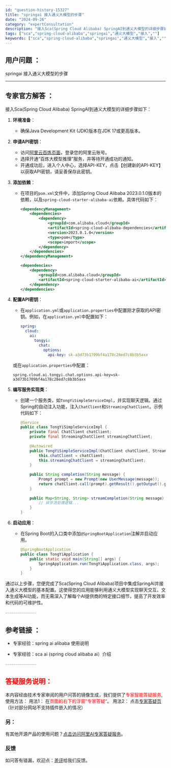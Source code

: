 ```yaml
---
id: "question-history-15327"
title: "springai 接入通义大模型的步骤"
date: "2024-09-26"
category: "expertConsultation"
description: "接入Sca(Spring Cloud Alibaba) SpringAI到通义大模型的详细步骤如下：1. **环境准备**：   - 确保Java Development Kit (JDK)版本在JDK 17或更高版本。2. **申请API密钥**：   - 访问[阿里云百炼页面](https://"
tags: ["sca","spring-cloud-alibaba","springai","通义大模型","接入",""]
keywords: ["sca","spring-cloud-alibaba","springai","通义大模型","接入",""]
---
```


## 用户问题 ： 
 springai 接入通义大模型的步骤  

---------------
## 专家官方解答 ：

接入Sca(Spring Cloud Alibaba) SpringAI到通义大模型的详细步骤如下：

1. **环境准备**：
   - 确保Java Development Kit (JDK)版本在JDK 17或更高版本。

2. **申请API密钥**：
   - 访问[阿里云百炼页面](https://www.aliyun.com/product/bailian)，登录您的阿里云账号。
   - 选择开通“百炼大模型推理”服务，并等待开通成功的通知。
   - 开通成功后，进入个人中心，选择API-KEY，点击【创建新的API-KEY】以获取API密钥，请妥善保存此密钥。

3. **添加依赖**：
   - 在项目的`pom.xml`文件中，添加Spring Cloud Alibaba 2023.0.1.0版本的依赖，以及`spring-cloud-starter-alibaba-ai`依赖。具体代码如下：
     ```xml
     <dependencyManagement>
         <dependencies>
             <dependency>
                 <groupId>com.alibaba.cloud</groupId>
                 <artifactId>spring-cloud-alibaba-dependencies</artifactId>
                 <version>2023.0.1.0</version>
                 <type>pom</type>
                 <scope>import</scope>
             </dependency>
         </dependencies>
     </dependencyManagement>
     
     <dependencies>
         <dependency>
             <groupId>com.alibaba.cloud</groupId>
             <artifactId>spring-cloud-starter-alibaba-ai</artifactId>
         </dependency>
     </dependencies>
     ```

4. **配置API密钥**：
   - 在`application.yml`或`application.properties`中配置刚才获取的API密钥。例如，在`application.yml`中配置如下：
     ```yaml
     spring:
       cloud:
         ai:
           tongyi:
             chat:
               options:
                 api-key: sk-a3d73b1709bf4a178c28ed7c8b3b5axx
     ```
   或在`application.properties`中配置：
     ```
     spring.cloud.ai.tongyi.chat.options.api-key=sk-a3d73b1709bf4a178c28ed7c8b3b5axx
     ```

5. **编写服务实现类**：
   - 创建一个服务类，如`TongYiSimpleServiceImpl`，并实现聊天逻辑。通过Spring的自动注入功能，注入`ChatClient`和`StreamingChatClient`。示例代码如下：
     ```java
     @Service
     public class TongYiSimpleServiceImpl {
         private final ChatClient chatClient;
         private final StreamingChatClient streamingChatClient;
         
         @Autowired
         public TongYiSimpleServiceImpl(ChatClient chatClient, StreamingChatClient streamingChatClient) {
             this.chatClient = chatClient;
             this.streamingChatClient = streamingChatClient;
         }
         
         public String completion(String message) {
             Prompt prompt = new Prompt(new UserMessage(message));
             return chatClient.call(prompt).getResult().getOutput().getContent();
         }
         
         public Map<String, String> streamCompletion(String message) {
             // 异步流处理逻辑...
         }
     }
     ```

6. **启动应用**：
   - 在Spring Boot的入口类中添加`@SpringBootApplication`注解并启动应用。
     ```java
     @SpringBootApplication
     public class TongYiApplication {
         public static void main(String[] args) {
             SpringApplication.run(TongYiApplication.class, args);
         }
     }
     ```

通过以上步骤，您便完成了Sca(Spring Cloud Alibaba)项目中集成SpringAI并接入通义大模型的基本配置。这使得您的应用能够利用通义大模型实现聊天交互、文本生成等AI功能，而无需深入了解每个AI提供商的特定接口细节，提高了开发效率和代码的可维护性。


<font color="#949494">---------------</font> 


## 参考链接 ：

* 专家经验：spring ai alibaba 使用说明 
 
 * 专家经验：sca ai (spring cloud alibaba ai）介绍 


 <font color="#949494">---------------</font> 
 


## <font color="#FF0000">答疑服务说明：</font> 

本内容经由技术专家审阅的用户问答的镜像生成，我们提供了<font color="#FF0000">专家智能答疑服务</font>,使用方法：
用法1： 在<font color="#FF0000">页面的右下的浮窗”专家答疑“</font>。
用法2： 点击[专家答疑页](https://answer.opensource.alibaba.com/docs/intro)（针对部分网站不支持插件嵌入的情况）
### 另：


有其他开源产品的使用问题？[点击访问阿里AI专家答疑服务](https://answer.opensource.alibaba.com/docs/intro)。
### 反馈
如问答有错漏，欢迎点：[差评](https://ai.nacos.io/user/feedbackByEnhancerGradePOJOID?enhancerGradePOJOId=15602)给我们反馈。
